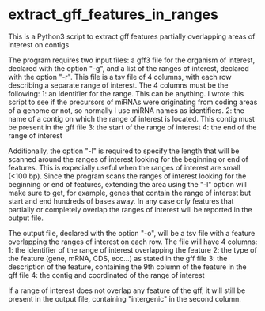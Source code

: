 # extract_gff_features_in_ranges
This is a Python3 script to extract gff features partially overlapping areas of interest on contigs

The program requires two input files: a gff3 file for the organism of interest, declared with the option "-g", and a list of the ranges of interest, declared with the option "-r". This file is a tsv file of 4 columns, with each row describing a separate range of interest. The 4 columns must be the following:
1: an identifier for the range. This can be anything. I wrote this script to see if the precursors of miRNAs were originating from coding areas of a genome or not, so normally I use miRNA names as identifiers.
2: the name of a contig on which the range of interest is located. This contig must be present in the gff file
3: the start of the range of interest
4: the end of the range of interest

Additionally, the option "-l" is required to specify the length that will be scanned around the ranges of interest looking for the beginning or end of features. This is expecially useful when the ranges of interest are small (<100 bp). Since the program scans the ranges of interest looking for the beginning or end of features, extending the area using the "-l" option will make sure to get, for example, genes that contain the range of interest but start and end hundreds of bases away. In any case only features that partially or completely overlap the ranges of interest will be reported in the output file.

The output file, declared with the option "-o", will be a tsv file with a feature overlapping the ranges of interest on each row. The file will have 4 columns:
1: the identifier of the range of interest overlapping the feature
2: the type of the feature (gene, mRNA, CDS, ecc...) as stated in the gff file
3: the description of the feature, containing the 9th column of the feature in the gff file
4: the contig and coordinated of the range of interest

If a range of interest does not overlap any feature of the gff, it will still be present in the output file, containing "intergenic" in the second column.

